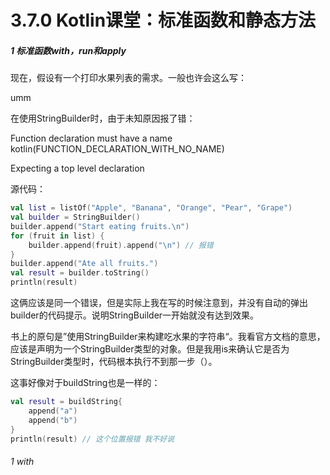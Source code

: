 # 3.7.0 Kotlin课堂：标准函数和静态方法

##### 1 标准函数with，run和apply

现在，假设有一个打印水果列表的需求。一般也许会这么写：

umm

在使用StringBuilder时，由于未知原因报了错：

Function declaration must have a name kotlin(FUNCTION_DECLARATION_WITH_NO_NAME)

Expecting a top level declaration

源代码：

```kotlin
val list = listOf("Apple", "Banana", "Orange", "Pear", "Grape")
val builder = StringBuilder()
builder.append("Start eating fruits.\n")
for (fruit in list) {
    builder.append(fruit).append("\n") // 报错
}
builder.append("Ate all fruits.")
val result = builder.toString()
println(result)
```

这俩应该是同一个错误，但是实际上我在写的时候注意到，并没有自动的弹出builder的代码提示。说明StringBuilder一开始就没有达到效果。

书上的原句是”使用StringBuilder来构建吃水果的字符串“。我看官方文档的意思，应该是声明为一个StringBuilder类型的对象。但是我用is来确认它是否为StringBuilder类型时，代码根本执行不到那一步（）。

这事好像对于buildString也是一样的：

```kotlin
val result = buildString{
    append("a")
    append("b")
}
println(result) // 这个位置报错 我不好说
```



###### 1 with
